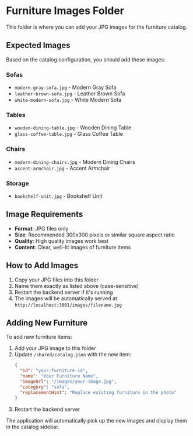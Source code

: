 # Furniture Images Folder

This folder is where you can add your JPG images for the furniture catalog.

## Expected Images

Based on the catalog configuration, you should add these images:

### Sofas
- `modern-gray-sofa.jpg` - Modern Gray Sofa
- `leather-brown-sofa.jpg` - Leather Brown Sofa  
- `white-modern-sofa.jpg` - White Modern Sofa

### Tables
- `wooden-dining-table.jpg` - Wooden Dining Table
- `glass-coffee-table.jpg` - Glass Coffee Table

### Chairs
- `modern-dining-chairs.jpg` - Modern Dining Chairs
- `accent-armchair.jpg` - Accent Armchair

### Storage
- `bookshelf-unit.jpg` - Bookshelf Unit

## Image Requirements

- **Format**: JPG files only
- **Size**: Recommended 300x300 pixels or similar square aspect ratio
- **Quality**: High quality images work best
- **Content**: Clear, well-lit images of furniture items

## How to Add Images

1. Copy your JPG files into this folder
2. Name them exactly as listed above (case-sensitive)
3. Restart the backend server if it's running
4. The images will be automatically served at `http://localhost:3001/images/filename.jpg`

## Adding New Furniture

To add new furniture items:

1. Add your JPG image to this folder
2. Update `/shared/catalog.json` with the new item:
   ```json
   {
     "id": "your-furniture-id",
     "name": "Your Furniture Name",
     "imageUrl": "/images/your-image.jpg",
     "category": "sofa",
     "replacementHint": "Replace existing furniture in the photo"
   }
   ```
3. Restart the backend server

The application will automatically pick up the new images and display them in the catalog sidebar.

